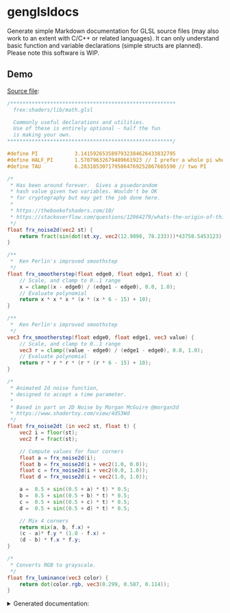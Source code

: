 # genglsldocs
Generate simple Markdown documentation for GLSL source files (may also work to an extent with C/C++ or related languages). It can only understand basic function and variable declarations (simple structs are planned). Please note this software is WIP. 

## Demo
[Source file](https://github.com/vram-guild/frex/blob/1.19/common/src/main/resources/assets/frex/shaders/lib/math.glsl):
```glsl
/******************************************************
  frex:shaders/lib/math.glsl

  Commonly useful declarations and utilities.
  Use of these is entirely optional - half the fun
  is making your own.
******************************************************/

#define PI            3.1415926535897932384626433832795
#define HALF_PI    	  1.57079632679489661923 // I prefer a whole pi when I can get it, but I won't say no to half.
#define TAU           6.2831853071795864769252867665590 // two PI

/*
 * Has been around forever.  Gives a psuedorandom
 * hash value given two variables. Wouldn't be OK
 * for cryptography but may get the job done here.
 *
 * https://thebookofshaders.com/10/
 * https://stackoverflow.com/questions/12964279/whats-the-origin-of-this-glsl-rand-one-liner
 */
float frx_noise2d(vec2 st) {
	return fract(sin(dot(st.xy, vec2(12.9898, 78.233)))*43758.5453123);
}

/**
 *  Ken Perlin's improved smoothstep
 */
float frx_smootherstep(float edge0, float edge1, float x) {
	// Scale, and clamp to 0..1 range
	x = clamp((x - edge0) / (edge1 - edge0), 0.0, 1.0);
	// Evaluate polynomial
	return x * x * x * (x * (x * 6 - 15) + 10);
}

/**
 *  Ken Perlin's improved smoothstep
 */
vec3 frx_smootherstep(float edge0, float edge1, vec3 value) {
	// Scale, and clamp to 0..1 range
	vec3 r = clamp((value - edge0) / (edge1 - edge0), 0.0, 1.0);
	// Evaluate polynomial
	return r * r * r * (r * (r * 6 - 15) + 10);
}

/*
 * Animated 2d noise function,
 * designed to accept a time parameter.
 *
 * Based in part on 2D Noise by Morgan McGuire @morgan3d
 * https://www.shadertoy.com/view/4dS3Wd
 */
float frx_noise2dt (in vec2 st, float t) {
	vec2 i = floor(st);
	vec2 f = fract(st);

	// Compute values for four corners
	float a = frx_noise2d(i);
	float b = frx_noise2d(i + vec2(1.0, 0.0));
	float c = frx_noise2d(i + vec2(0.0, 1.0));
	float d = frx_noise2d(i + vec2(1.0, 1.0));

	a =  0.5 + sin((0.5 + a) * t) * 0.5;
	b =  0.5 + sin((0.5 + b) * t) * 0.5;
	c =  0.5 + sin((0.5 + c) * t) * 0.5;
	d =  0.5 + sin((0.5 + d) * t) * 0.5;

	// Mix 4 corners
	return mix(a, b, f.x) +
	(c - a)* f.y * (1.0 - f.x) +
	(d - b) * f.x * f.y;
}

/*
 * Converts RGB to grayscale.
 */
float frx_luminance(vec3 color) {
	return dot(color.rgb, vec3(0.299, 0.587, 0.114));
}
```
<details>
<summary>Generated documentation:</summary>
  
# math.glsl
****************************************************

frex:shaders/lib/math.glsl
Commonly useful declarations and utilities.
Use of these is entirely optional - half the fun
is making your own.
*****************************************************
## Preprocessor: `#define PI            3.1415926535897932384626433832795`
## Preprocessor: `#define HALF_PI    	  1.57079632679489661923 // I prefer a whole pi when I can get it, but I won't say no to half.`
## Preprocessor: `#define TAU           6.2831853071795864769252867665590 // two PI`
## `frx_noise2d(vec2 st)`

  Has been around forever.  Gives a psuedorandom
  hash value given two variables. Wouldn't be OK
  for cryptography but may get the job done here.


  https://thebookofshaders.com/10/
  https://stackoverflow.com/questions/12964279/whats-the-origin-of-this-glsl-rand-one-liner

```glsl
{
	return fract(sin(dot(st.xy, vec2(12.9898, 78.233)))*43758.5453123);
}
```

## `frx_smootherstep(float edge0, float edge1, float x)`


   Ken Perlin's improved smoothstep

```glsl
{
	// Scale, and clamp to 0..1 range
	x = clamp((x - edge0) / (edge1 - edge0), 0.0, 1.0);
	// Evaluate polynomial
	return x * x * x * (x * (x * 6 - 15) + 10);
}
```

## `frx_smootherstep(float edge0, float edge1, vec3 value)`


   Ken Perlin's improved smoothstep

```glsl
{
	// Scale, and clamp to 0..1 range
	vec3 r = clamp((value - edge0) / (edge1 - edge0), 0.0, 1.0);
	// Evaluate polynomial
	return r * r * r * (r * (r * 6 - 15) + 10);
}
```

## `frx_noise2dt(in vec2 st, float t)`

  Animated 2d noise function,
  designed to accept a time parameter.


  Based in part on 2D Noise by Morgan McGuire @morgan3d
  https://www.shadertoy.com/view/4dS3Wd

```glsl
{
	vec2 i = floor(st);
	vec2 f = fract(st);

	// Compute values for four corners
	float a = frx_noise2d(i);
	float b = frx_noise2d(i + vec2(1.0, 0.0));
	float c = frx_noise2d(i + vec2(0.0, 1.0));
	float d = frx_noise2d(i + vec2(1.0, 1.0));

	a =  0.5 + sin((0.5 + a) * t) * 0.5;
	b =  0.5 + sin((0.5 + b) * t) * 0.5;
	c =  0.5 + sin((0.5 + c) * t) * 0.5;
	d =  0.5 + sin((0.5 + d) * t) * 0.5;

	// Mix 4 corners
	return mix(a, b, f.x) +
	(c - a)* f.y * (1.0 - f.x) +
	(d - b) * f.x * f.y;
}
```

## `frx_luminance(vec3 color)`

  Converts RGB to grayscale.

```glsl
{
	return dot(color.rgb, vec3(0.299, 0.587, 0.114));
}
```
</details>
